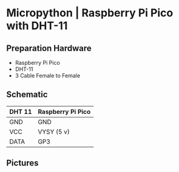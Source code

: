 # Micropython | Raspberry Pi Pico with DHT-11

## Preparation Hardware
- Raspberry Pi Pico
- DHT-11
- 3 Cable Female to Female

## Schematic 

| DHT 11 | Raspberry Pi Pico |
|--------|-------------------|
| GND    | GND               |
| VCC    | VYSY (5 v)        |
| DATA   | GP3               |

## Pictures